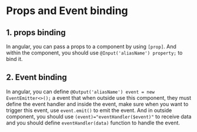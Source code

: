 # Props and Event binding

## 1. props binding

In angular, you can pass a props to a component by using `[prop]`. And within the component, you should use `@Input('aliasName') property;` to bind it.

## 2. Event binding

In angular, you can define `@Output('aliasName') event = new EventEmitter<>();` a event that when outside use this component, they must define the event handler and inside the event, make sure when you want to trigger this event, use `event.emit()` to emit the event. And in outside component, you should use `(event)="eventHandler($event)"` to receive data and you should define `eventHandler(data)` function to handle the event.
